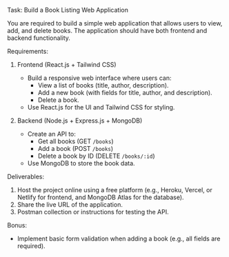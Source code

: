 Task: Build a Book Listing Web Application

You are required to build a simple web application that allows users to view, add, and delete books. The application should have both frontend and backend functionality.

Requirements:

1. Frontend (React.js + Tailwind CSS)
   - Build a responsive web interface where users can:
     - View a list of books (title, author, description).
     - Add a new book (with fields for title, author, and description).
     - Delete a book.
   - Use React.js for the UI and Tailwind CSS for styling.

2. Backend (Node.js + Express.js + MongoDB)
   - Create an API to:
     - Get all books (GET `/books`)
     - Add a book (POST `/books`)
     - Delete a book by ID (DELETE `/books/:id`)
   - Use MongoDB to store the book data.

Deliverables:
1. Host the project online using a free platform (e.g., Heroku, Vercel, or Netlify for frontend, and MongoDB Atlas for the database).
2. Share the live URL of the application.
3. Postman collection or instructions for testing the API.

Bonus:
- Implement basic form validation when adding a book (e.g., all fields are required).

